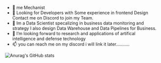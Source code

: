 - 👋 me Mechanist
- 👀 Looking for Developers with Some experience in frontend Design Contact me on Discord to join my Team.
- 🌱 Im a Data Scientist specalizing in business data monitoring and strategy I also design Data Warehouse and Data Pipelines for Business.
- 💞️ I’m looking forward to research and applications of artifical intelligence and defense technology
- 📫 you can reach me on my discord i will link it later...........

<!---
0-Defalt-0/0-Defalt-0 is a ✨ special ✨ repository because its `README.md` (this file) appears on your GitHub profile.
You can click the Preview link to take a look at your changes.
--->
![Anurag's GitHub stats](https://github-readme-stats.vercel.app/api?username=0-Defalt-0&theme=blue_navy&show_icons=true)
